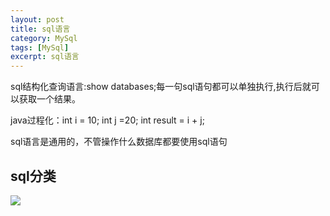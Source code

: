 ```yaml
---
layout: post
title: sql语言
category: MySql
tags: [MySql]
excerpt: sql语言
---
```


sql结构化查询语言:show databases;每一句sql语句都可以单独执行,执行后就可以获取一个结果。

java过程化：int i = 10; int j =20; int result = i + j;

sql语言是通用的，不管操作什么数据库都要使用sql语句

## sql分类 ##

![](http://www.nangongyibin.com/assets/images/sl1.png)

 